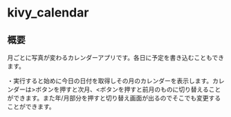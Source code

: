 # kivy_calendar

## 概要
月ごとに写真が変わるカレンダーアプリです。各日に予定を書き込むこともできます。

・実行すると始めに今日の日付を取得しその月のカレンダーを表示します。カレンダーは>ボタンを押すと次月、<ボタンを押すと前月のものに切り替えることができます。また年/月部分を押すと切り替え画面が出るのでそこでも変更することができます。

